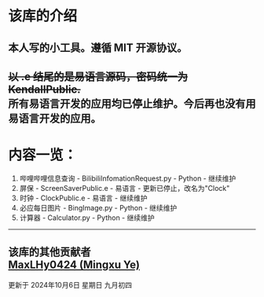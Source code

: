 # 该库的介绍<br>
本人写的小工具。遵循 MIT 开源协议。
---
~~以 .e 结尾的是易语言源码，密码统一为 KendallPublic.~~<br>
**所有易语言开发的应用均已停止维护。今后再也没有用易语言开发的应用。**
---
# 内容一览：  
1. 哔哩哔哩信息查询 - BilibiliInfomationRequest.py - Python - 继续维护  
2. 屏保 - ScreenSaverPublic.e - 易语言 - 更新已停止，改名为"Clock"  
3. 时钟 - ClockPublic.e - 易语言 - 继续维护
4. 必应每日图片 - BingImage.py - Python - 继续维护
5. 计算器 - Calculator.py - Python - 继续维护
---
该库的其他贡献者<br>
[MaxLHy0424 (Mingxu Ye)](https://github.com/MaxLHy0424 "MaxLHy0424 (Mingxu Ye) 的 GitHub 主页")
---
更新于 2024年10月6日 星期日 九月初四
